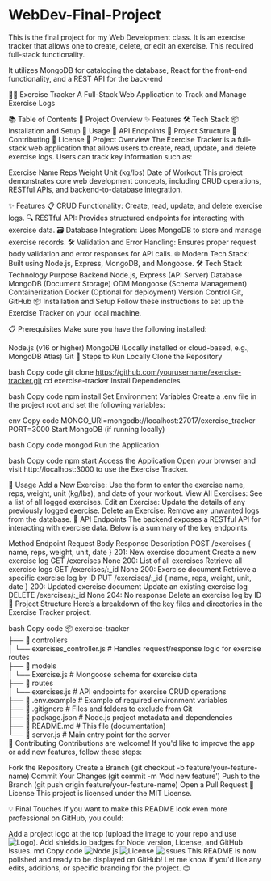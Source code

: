 # WebDev-Final-Project
This is the final project for my Web Development class. It is an exercise tracker that allows one to create, delete, or edit
an exercise. This required full-stack functionality.

It utilizes MongoDB for cataloging the database, React for the front-end functionality, and a REST API for the back-end


🏋️‍♀️ Exercise Tracker
A Full-Stack Web Application to Track and Manage Exercise Logs

📚 Table of Contents
📖 Project Overview
✨ Features
🛠️ Tech Stack
📦 Installation and Setup
🚀 Usage
📡 API Endpoints
📂 Project Structure
🤝 Contributing
📜 License
📖 Project Overview
The Exercise Tracker is a full-stack web application that allows users to create, read, update, and delete exercise logs. Users can track key information such as:

Exercise Name
Reps
Weight
Unit (kg/lbs)
Date of Workout
This project demonstrates core web development concepts, including CRUD operations, RESTful APIs, and backend-to-database integration.

✨ Features
📋 CRUD Functionality: Create, read, update, and delete exercise logs.
🔍 RESTful API: Provides structured endpoints for interacting with exercise data.
🗃️ Database Integration: Uses MongoDB to store and manage exercise records.
🛠️ Validation and Error Handling: Ensures proper request body validation and error responses for API calls.
🌐 Modern Tech Stack: Built using Node.js, Express, MongoDB, and Mongoose.
🛠️ Tech Stack
Technology	Purpose
Backend	Node.js, Express (API Server)
Database	MongoDB (Document Storage)
ODM	Mongoose (Schema Management)
Containerization	Docker (Optional for deployment)
Version Control	Git, GitHub
📦 Installation and Setup
Follow these instructions to set up the Exercise Tracker on your local machine.

📋 Prerequisites
Make sure you have the following installed:

Node.js (v16 or higher)
MongoDB (Locally installed or cloud-based, e.g., MongoDB Atlas)
Git
🚀 Steps to Run Locally
Clone the Repository

bash
Copy code
git clone https://github.com/yourusername/exercise-tracker.git
cd exercise-tracker
Install Dependencies

bash
Copy code
npm install
Set Environment Variables
Create a .env file in the project root and set the following variables:

env
Copy code
MONGO_URI=mongodb://localhost:27017/exercise_tracker
PORT=3000
Start MongoDB (if running locally)

bash
Copy code
mongod
Run the Application

bash
Copy code
npm start
Access the Application
Open your browser and visit http://localhost:3000 to use the Exercise Tracker.

🚀 Usage
Add a New Exercise: Use the form to enter the exercise name, reps, weight, unit (kg/lbs), and date of your workout.
View All Exercises: See a list of all logged exercises.
Edit an Exercise: Update the details of any previously logged exercise.
Delete an Exercise: Remove any unwanted logs from the database.
📡 API Endpoints
The backend exposes a RESTful API for interacting with exercise data. Below is a summary of the key endpoints.

Method	Endpoint	Request Body	Response	Description
POST	/exercises	{ name, reps, weight, unit, date }	201: New exercise document	Create a new exercise log
GET	/exercises	None	200: List of all exercises	Retrieve all exercise logs
GET	/exercises/:_id	None	200: Exercise document	Retrieve a specific exercise log by ID
PUT	/exercises/:_id	{ name, reps, weight, unit, date }	200: Updated exercise document	Update an existing exercise log
DELETE	/exercises/:_id	None	204: No response	Delete an exercise log by ID
📂 Project Structure
Here’s a breakdown of the key files and directories in the Exercise Tracker project.

bash
Copy code
📦 exercise-tracker  
├── 📁 controllers  
│   └── exercises_controller.js  # Handles request/response logic for exercise routes  
├── 📁 models  
│   └── Exercise.js  # Mongoose schema for exercise data  
├── 📁 routes  
│   └── exercises.js  # API endpoints for exercise CRUD operations  
├── 📄 .env.example  # Example of required environment variables  
├── 📄 .gitignore  # Files and folders to exclude from Git  
├── 📄 package.json  # Node.js project metadata and dependencies  
├── 📄 README.md  # This file (documentation)  
└── 📄 server.js  # Main entry point for the server  
🤝 Contributing
Contributions are welcome! If you'd like to improve the app or add new features, follow these steps:

Fork the Repository
Create a Branch (git checkout -b feature/your-feature-name)
Commit Your Changes (git commit -m 'Add new feature')
Push to the Branch (git push origin feature/your-feature-name)
Open a Pull Request
📜 License
This project is licensed under the MIT License.

💡 Final Touches
If you want to make this README look even more professional on GitHub, you could:

Add a project logo at the top (upload the image to your repo and use ![Logo](path/to/logo.png)).
Add shields.io badges for Node version, License, and GitHub Issues.
md
Copy code
![Node.js](https://img.shields.io/badge/Node.js-v16-green) 
![License](https://img.shields.io/github/license/yourusername/exercise-tracker) 
![Issues](https://img.shields.io/github/issues/yourusername/exercise-tracker) 
This README is now polished and ready to be displayed on GitHub! Let me know if you'd like any edits, additions, or specific branding for the project. 😊







